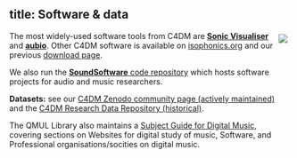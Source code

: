 title: Software & data
-------

<img src="http://www.sonicvisualiser.org/images/sv2-thumb.png" style="float: right; margin: 5px;" />

The most widely-used software tools from C4DM are **[Sonic Visualiser](http://www.sonicvisualiser.org/)** and **[aubio](http://aubio.org/)**. Other C4DM software is available on [isophonics.org](http://isophonics.org/) and our previous [download page](http://c4dm.eecs.qmul.ac.uk/downloads/).

We also run the [**SoundSoftware** code repository](http://code.soundsoftware.ac.uk/) which hosts software projects for audio and music researchers.

**Datasets:** see our [C4DM Zenodo community page (actively maintained)](https://zenodo.org/communities/c4dm/) and the [C4DM Research Data Repository (historical)](http://c4dm.eecs.qmul.ac.uk/rdr/).

The QMUL Library also maintains a [Subject Guide for Digital Music](https://www.qmul.ac.uk/library/subject-guides/electronic-engineering-and-computer-science/useful-websites/digital-music-multimedia/), covering sections on Websites for digital study of music, Software, and Professional organisations/socities on digital music.




